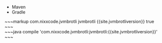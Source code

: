 <div class="multitab-code" data-tab="1">
<ul>
	<li data-tab="1">Maven</li>
	<li data-tab="2">Gradle</li>
</ul>

<div data-tab="1" markdown="1">
~~~markup
<dependency>
	<groupId>com.nixxcode.jvmbrotli</groupId>
	<artifactId>jvmbrotli</artifactId>
	<version>{{site.jvmbrotliversion}}</version>
	<optional>true</optional>
</dependency>
~~~
</div>

<div data-tab="2" markdown="1">
~~~java
compile 'com.nixxcode.jvmbrotli:jvmbrotli:{{site.jvmbrotliversion}}'
~~~
</div>
</div>